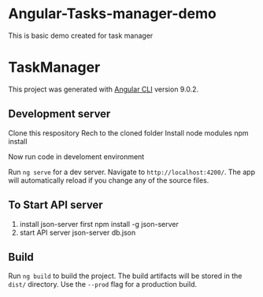 # Angular-Tasks-manager-demo
This is basic demo created for task manager

# TaskManager

This project was generated with [Angular CLI](https://github.com/angular/angular-cli) version 9.0.2.

## Development server
Clone this respository 
Rech to the cloned folder 
Install node modules 
npm install

Now run code in develoment environment

Run `ng serve` for a dev server. Navigate to `http://localhost:4200/`. The app will automatically reload if you change any of the source files.

## To Start API server 
1. install json-server first
npm install -g json-server
2. start API server
json-server db.json

## Build

Run `ng build` to build the project. The build artifacts will be stored in the `dist/` directory. Use the `--prod` flag for a production build.
